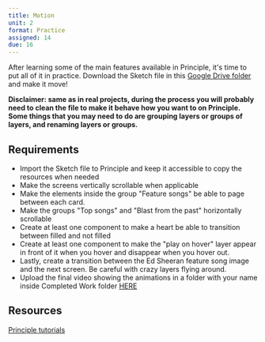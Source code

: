 ```yaml
---
title: Motion
unit: 2
format: Practice
assigned: 14
due: 16
---
```

After learning some of the main features available in Principle, it's time to put all of it in practice. Download the Sketch file in this [Google Drive folder](https://drive.google.com/drive/folders/15MLy7o5rbB5r0ywceUscN53rqmnuTKUG) and make it move!

**Disclaimer: same as in real projects, during the process you will probably need to clean the file to make it behave how you want to on Principle. Some things that you may need to do are grouping layers or groups of layers, and renaming layers or groups.**

Requirements
--------

- Import the Sketch file to Principle and keep it accessible to copy the resources when needed
- Make the screens vertically scrollable when applicable
- Make the elements inside the group "Feature songs" be able to page between each card.
- Make the groups "Top songs" and "Blast from the past" horizontally scrollable
- Create at least one component to make a heart be able to transition between filled and not filled
- Create at least one component to make the "play on hover" layer appear in front of it when you hover and disappear when you hover out.
- Lastly, create a transition between the Ed Sheeran feature song image and the next screen. Be careful with crazy layers flying around.
- Upload the final video showing the animations in a folder with your name inside Completed Work folder [HERE](https://drive.google.com/drive/folders/15MLy7o5rbB5r0ywceUscN53rqmnuTKUG)

Resources
--------
[Principle tutorials](https://principleformac.com/tutorial.html#scrolling-tabs)
